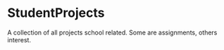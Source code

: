 # StudentProjects
A collection of all projects school related. Some are assignments, others interest.
